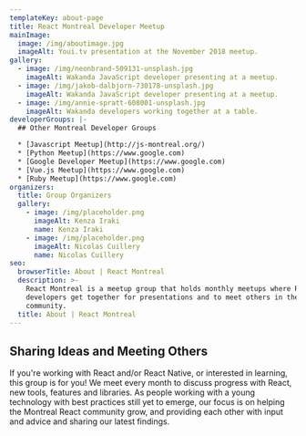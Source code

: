 ```yaml
---
templateKey: about-page
title: React Montreal Developer Meetup
mainImage:
  image: /img/aboutimage.jpg
  imageAlt: Youi.tv presentation at the November 2018 meetup.
gallery:
  - image: /img/neonbrand-509131-unsplash.jpg
    imageAlt: Wakanda JavaScript developer presenting at a meetup.
  - image: /img/jakob-dalbjorn-730178-unsplash.jpg
    imageAlt: Wakanda JavaScript developer presenting at a meetup.
  - image: /img/annie-spratt-608001-unsplash.jpg
    imageAlt: Wakanda developers working together at a table.
developerGroups: |-
  ## Other Montreal Developer Groups

  * [Javascript Meetup](http://js-montreal.org/)
  * [Python Meetup](https://www.google.com)
  * [Google Developer Meetup](https://www.google.com)
  * [Vue.js Meetup](https://www.google.com)
  * [Ruby Meetup](https://www.google.com)
organizers:
  title: Group Organizers
  gallery:
    - image: /img/placeholder.png
      imageAlt: Kenza Iraki
      name: Kenza Iraki
    - image: /img/placeholder.png
      imageAlt: Nicolas Cuillery
      name: Nicolas Cuillery
seo:
  browserTitle: About | React Montreal
  description: >-
    React Montreal is a meetup group that holds monthly meetups where React
    developers get together for presentations and to meet others in the
    community.
  title: About | React Montreal
---
```

## Sharing Ideas and Meeting Others

If you're working with React and/or React Native, or interested in learning, this group is for you! We meet every month to discuss progress with React, new tools, features and libraries. As people working with a young technology with best practices still yet to emerge, our focus is on helping the Montreal React community grow, and providing each other with input and advice and sharing our latest findings.
